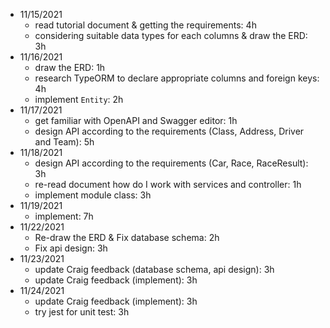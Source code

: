 - 11/15/2021
    + read tutorial document & getting the requirements: 4h
    + considering suitable data types for each columns & draw the ERD: 3h
- 11/16/2021
    + draw the ERD: 1h
    + research TypeORM to declare appropriate columns and foreign keys: 4h
    + implement `Entity`: 2h
- 11/17/2021
    + get familiar with OpenAPI and Swagger editor: 1h
    + design API according to the requirements (Class, Address, Driver and Team): 5h
- 11/18/2021
    + design API according to the requirements (Car, Race, RaceResult): 3h
    + re-read document how do I work with services and controller: 1h
    + implement module class: 3h
- 11/19/2021
    + implement: 7h
- 11/22/2021
    + Re-draw the ERD & Fix database schema: 2h
    + Fix api design: 3h
- 11/23/2021
    + update Craig feedback (database schema, api design): 3h
    + update Craig feedback (implement): 3h
- 11/24/2021
    + update Craig feedback (implement): 3h
    + try jest for unit test: 3h

